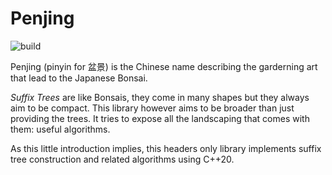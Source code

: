 # Penjing

![build](https://github.com/rerito/penjing/actions/workflows/build-linux_amd64.yaml/badge.svg)

Penjing (pinyin for 盆景) is the Chinese name describing the garderning art that lead to the Japanese Bonsai.

*Suffix Trees*  are like Bonsais, they come in many shapes but they always aim to be compact. This library however aims to be broader than just providing the trees. It tries to expose all the landscaping that comes with them: useful algorithms.

As this little introduction implies, this headers only library implements suffix tree construction and related algorithms using C++20.
